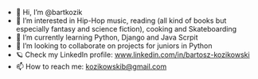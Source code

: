 - 👋 Hi, I’m @bartkozik
- 👀 I’m interested in Hip-Hop music, reading (all kind of books but especially fantasy and science fiction), cooking and Skateboarding
- 🌱 I’m currently learning Python, Django and Java Scrpit
- 💞️ I’m looking to collaborate on projects for juniors in Python
- 🪐 Check my LinkedIn profile: www.linkedin.com/in/bartosz-kozikowski
- 📫 How to reach me: kozikowskib@gmail.com



